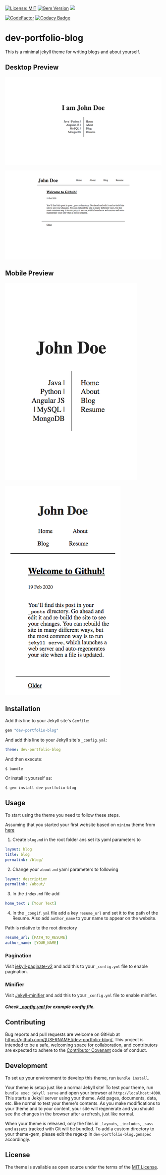  [![License: MIT](https://img.shields.io/badge/License-MIT-yellow.svg)](https://opensource.org/licenses/MIT)
 [![Gem Version](https://badge.fury.io/rb/dev-portfolio-blog.svg)](https://badge.fury.io/rb/dev-portfolio-blog)
![](https://ruby-gem-downloads-badge.herokuapp.com/dev-portfolio-blog)

[![CodeFactor](https://www.codefactor.io/repository/github/rohitjain00/dev-portfolio-blog/badge)](https://www.codefactor.io/repository/github/rohitjain00/dev-portfolio-blog)
[![Codacy Badge](https://api.codacy.com/project/badge/Grade/d0b9f1c23f564a8195a8588de7895c4c)](https://www.codacy.com/manual/rohitjain00/dev-portfolio-blog?utm_source=github.com&amp;utm_medium=referral&amp;utm_content=rohitjain00/dev-portfolio-blog&amp;utm_campaign=Badge_Grade)

# dev-portfolio-blog

This is a minimal jekyll theme for writing blogs and about yourself.

## Desktop Preview

![Home Page](/screenshots/Home.png?raw=true "Home View of the website")

![Blog List Page](/screenshots/Blog.png?raw=true "Blog List of the website")

## Mobile Preview

![Home Page](/screenshots/Home-Mobile.png?raw=true "Home View of the website")

![Blog List Page](/screenshots/Blog-Mobile.png?raw=true "Blog List of the website")


## Installation

Add this line to your Jekyll site's `Gemfile`:

```ruby
gem "dev-portfolio-blog"
```

And add this line to your Jekyll site's `_config.yml`:

```yaml
theme: dev-portfolio-blog
```

And then execute:

    $ bundle

Or install it yourself as:

    $ gem install dev-portfolio-blog

## Usage

To start using the theme you need to follow these steps.

Assuming that you started your first website based on `minima` theme from [here](https://jekyllrb.com/docs/)

1. Create `blog.md` in the root folder ans set its yaml parameters to

```yaml
layout: blog
title: blog
permalink: /blog/
```

2. Change your `about.md` yaml parameters to following

```yaml
layout: description
permalink: /about/
```

3. In the `index.md` file add

```yaml
home_text : [Your Text]
```

4. In the `_congif.yml` file add a key `resume_url` and set it to the path of the Resume. Also add `author_name` to your name to appear on the website.

Path is relative to the root directory
```yaml
resume_url: [PATH_TO_RESUME]
author_name: [YOUR_NAME]
```

### Pagination

Visit [jekyll-paginate-v2](https://github.com/sverrirs/jekyll-paginate-v2/blob/master/README-GENERATOR.md#site-configuration) and add this to your `_config.yml` file to enable pagination.


### Minifier

Visit [Jekyll-minifier](https://github.com/digitalsparky/jekyll-minifier) and add this to your `_config.yml` file to enable minifier.

##### Check [_config.yml](https://github.com/rohitjain00/dev-portfolio-blog/blob/master/_config.yml) for example config file.


## Contributing

Bug reports and pull requests are welcome on GitHub at <https://github.com/[USERNAME]/dev-portfolio-blog/.> This project is intended to be a safe, welcoming space for collaboration, and contributors are expected to adhere to the [Contributor Covenant](http://contributor-covenant.org) code of conduct.

## Development

To set up your environment to develop this theme, run `bundle install`.

Your theme is setup just like a normal Jekyll site! To test your theme, run `bundle exec jekyll serve` and open your browser at `http://localhost:4000`. This starts a Jekyll server using your theme. Add pages, documents, data, etc. like normal to test your theme's contents. As you make modifications to your theme and to your content, your site will regenerate and you should see the changes in the browser after a refresh, just like normal.

When your theme is released, only the files in `_layouts`, `_includes`, `_sass` and `assets` tracked with Git will be bundled.
To add a custom directory to your theme-gem, please edit the regexp in `dev-portfolio-blog.gemspec` accordingly.

## License

The theme is available as open source under the terms of the [MIT License](https://opensource.org/licenses/MIT).

